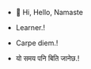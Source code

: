 - 👋 Hi, Hello, Namaste


- Learner.!
- Carpe diem.!

- यो समय पनि बिति जानेछ.!
<!---
Geosphetic/Geosphetic is a ✨ special ✨ repository because its `README.md` (this file) appears on your GitHub profile.
You can click the Preview link to take a look at your changes.
--->
